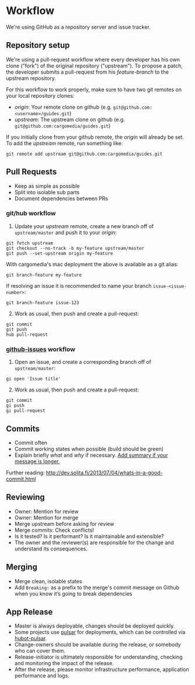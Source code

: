 # Workflow

We're using GitHub as a repository server and issue tracker.

## Repository setup
We're using a pull-request workflow where every developer has his own clone ("fork") of the original repository ("upstream").
To propose a patch, the developer submits a pull-request from his *feature-branch* to the upstream repository.

For this workflow to work properly, make sure to have two git remotes on your local repository clones:
- *origin*: Your remote clone on github (e.g. `git@github.com:<username>/guides.git`)
- *upstream*: The upstream clone on github (e.g. `git@github.com:cargomedia/guides.git`)

If you initially clone from your github remote, the *origin* will already be set. To add the *upstream* remote, run something like:
```
git remote add upstream git@github.com:cargomedia/guides.git
```

## Pull Requests
- Keep as simple as possible
- Split into isolable sub parts
- Document dependencies between PRs

### git/hub workflow

1. Update your *upstream* remote, create a new branch off of `upstream/master` and push it to your *origin*:
```
git fetch upstream
git checkout --no-track -b my-feature upstream/master
git push --set-upstream origin my-feature
```
With cargomedia's mac deployment the above is available as a git alias:
```
git branch-feature my-feature
```
If resolving an issue it is recommended to name your branch `issue-<issue-number>`:
```
git branch-feature issue-123
```

2. Work as usual, then push and create a pull-request:
```
git commit
git push
hub pull-request
```

### [github-issues](https://github.com/cargomedia/github-issues) workflow

1. Open an issue, and create a corresponding branch off of `upstream/master`:
```
gi open 'Issue title'
```

2. Work as usual, then push and create a pull-request:
```
git commit
gi push
gi pull-request
```

## Commits
- Commit often
- Commit working states when possible (build should be green)
- Explain briefly *what* and *why* if necessary. [Add summary if your message is longer.](http://stackoverflow.com/questions/4126442/git-commit-format)

Further reading: http://dev.solita.fi/2013/07/04/whats-in-a-good-commit.html

## Reviewing
- Owner: Mention for review
- Owner: Mention for merge
- Merge upstream before asking for review
- Merge commits: Check conflicts!
- Is it tested? Is it performant? Is it maintainable and extensible?
- The owner and the reviewer(s) are responsible for the change and understand its consequences.

## Merging
- Merge clean, isolable states
- Add `Breaking:` as a prefix to the merge's commit message on Github when you know it’s going to break dependencies

## App Release
- Master is always deployable, changes should be deployed quickly.
- Some projects use [pulsar](https://github.com/cargomedia/pulsar-conf-cargomedia) for deployments, which can be controlled via [hubot-pulsar](https://github.com/cargomedia/hubot-pulsar).
- Change-owners should be available during the release, or somebody who can cover them.
- Release-initiator is ultimately responsible for understanding, checking and monitoring the impact of the release.
- After the release, please monitor infrastructure performance, application performance and logs.
